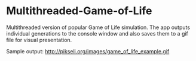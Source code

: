 # Multithreaded-Game-of-Life
Multithreaded version of popular Game of Life simulation. The app outputs individual generations to the console window and also saves them to a gif file for visual presentation.

Sample output: http://pikseli.org/images/game_of_life_example.gif
